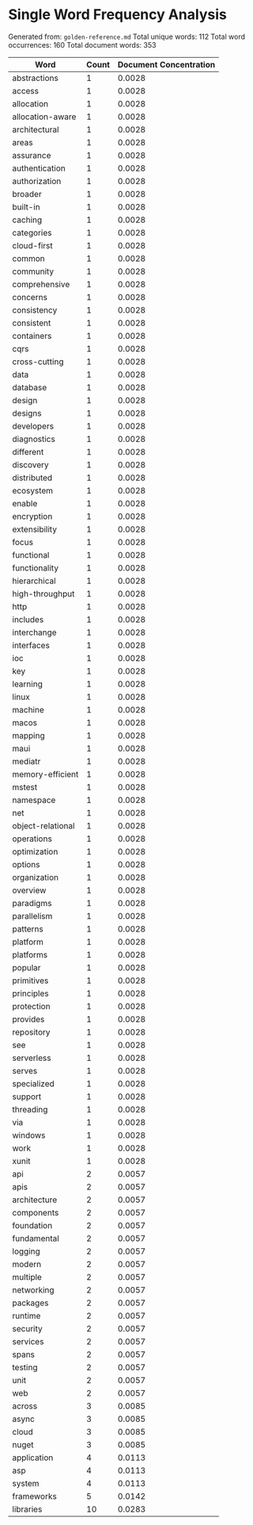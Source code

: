 # Single Word Frequency Analysis

Generated from: `golden-reference.md`
Total unique words: 112
Total word occurrences: 160
Total document words: 353

| Word | Count | Document Concentration |
|------|-------|------------------------|
| abstractions | 1 | 0.0028 |
| access | 1 | 0.0028 |
| allocation | 1 | 0.0028 |
| allocation-aware | 1 | 0.0028 |
| architectural | 1 | 0.0028 |
| areas | 1 | 0.0028 |
| assurance | 1 | 0.0028 |
| authentication | 1 | 0.0028 |
| authorization | 1 | 0.0028 |
| broader | 1 | 0.0028 |
| built-in | 1 | 0.0028 |
| caching | 1 | 0.0028 |
| categories | 1 | 0.0028 |
| cloud-first | 1 | 0.0028 |
| common | 1 | 0.0028 |
| community | 1 | 0.0028 |
| comprehensive | 1 | 0.0028 |
| concerns | 1 | 0.0028 |
| consistency | 1 | 0.0028 |
| consistent | 1 | 0.0028 |
| containers | 1 | 0.0028 |
| cqrs | 1 | 0.0028 |
| cross-cutting | 1 | 0.0028 |
| data | 1 | 0.0028 |
| database | 1 | 0.0028 |
| design | 1 | 0.0028 |
| designs | 1 | 0.0028 |
| developers | 1 | 0.0028 |
| diagnostics | 1 | 0.0028 |
| different | 1 | 0.0028 |
| discovery | 1 | 0.0028 |
| distributed | 1 | 0.0028 |
| ecosystem | 1 | 0.0028 |
| enable | 1 | 0.0028 |
| encryption | 1 | 0.0028 |
| extensibility | 1 | 0.0028 |
| focus | 1 | 0.0028 |
| functional | 1 | 0.0028 |
| functionality | 1 | 0.0028 |
| hierarchical | 1 | 0.0028 |
| high-throughput | 1 | 0.0028 |
| http | 1 | 0.0028 |
| includes | 1 | 0.0028 |
| interchange | 1 | 0.0028 |
| interfaces | 1 | 0.0028 |
| ioc | 1 | 0.0028 |
| key | 1 | 0.0028 |
| learning | 1 | 0.0028 |
| linux | 1 | 0.0028 |
| machine | 1 | 0.0028 |
| macos | 1 | 0.0028 |
| mapping | 1 | 0.0028 |
| maui | 1 | 0.0028 |
| mediatr | 1 | 0.0028 |
| memory-efficient | 1 | 0.0028 |
| mstest | 1 | 0.0028 |
| namespace | 1 | 0.0028 |
| net | 1 | 0.0028 |
| object-relational | 1 | 0.0028 |
| operations | 1 | 0.0028 |
| optimization | 1 | 0.0028 |
| options | 1 | 0.0028 |
| organization | 1 | 0.0028 |
| overview | 1 | 0.0028 |
| paradigms | 1 | 0.0028 |
| parallelism | 1 | 0.0028 |
| patterns | 1 | 0.0028 |
| platform | 1 | 0.0028 |
| platforms | 1 | 0.0028 |
| popular | 1 | 0.0028 |
| primitives | 1 | 0.0028 |
| principles | 1 | 0.0028 |
| protection | 1 | 0.0028 |
| provides | 1 | 0.0028 |
| repository | 1 | 0.0028 |
| see | 1 | 0.0028 |
| serverless | 1 | 0.0028 |
| serves | 1 | 0.0028 |
| specialized | 1 | 0.0028 |
| support | 1 | 0.0028 |
| threading | 1 | 0.0028 |
| via | 1 | 0.0028 |
| windows | 1 | 0.0028 |
| work | 1 | 0.0028 |
| xunit | 1 | 0.0028 |
| api | 2 | 0.0057 |
| apis | 2 | 0.0057 |
| architecture | 2 | 0.0057 |
| components | 2 | 0.0057 |
| foundation | 2 | 0.0057 |
| fundamental | 2 | 0.0057 |
| logging | 2 | 0.0057 |
| modern | 2 | 0.0057 |
| multiple | 2 | 0.0057 |
| networking | 2 | 0.0057 |
| packages | 2 | 0.0057 |
| runtime | 2 | 0.0057 |
| security | 2 | 0.0057 |
| services | 2 | 0.0057 |
| spans | 2 | 0.0057 |
| testing | 2 | 0.0057 |
| unit | 2 | 0.0057 |
| web | 2 | 0.0057 |
| across | 3 | 0.0085 |
| async | 3 | 0.0085 |
| cloud | 3 | 0.0085 |
| nuget | 3 | 0.0085 |
| application | 4 | 0.0113 |
| asp | 4 | 0.0113 |
| system | 4 | 0.0113 |
| frameworks | 5 | 0.0142 |
| libraries | 10 | 0.0283 |
